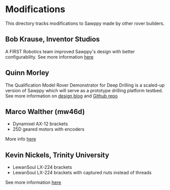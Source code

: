 # Modifications

This directory tracks modifications to Sawppy made by other rover builders.

## Bob Krause, Inventor Studios

A FIRST Robotics team improved Sawppy's design with better configurability.
See more information [here](bob_krause/README.md)

## Quinn Morley

The Qualification Model Rover Demonstrator for Deep Drilling is a scaled-up
version of Sawppy which will serve as a prototype drilling platform testbed.
See more information on [design blog](https://www.quinnmorley.com/2019/02/qmrd3-rover-testbed.html)
and [Github repo](https://github.com/Shootquinn/QMRD3)

## Marco Walther (mw46d)

* Dynamixel AX-12 brackets
* 25D geared motors with encoders

More info [here](Marco_Walther/README.md)


## Kevin Nickels, Trinity University
 * LewanSoul LX-224 brackets
 * LewanSoul LX-224 brackets with captured nuts instead of threads

 See more information [here](kevin_nickels/README.md)